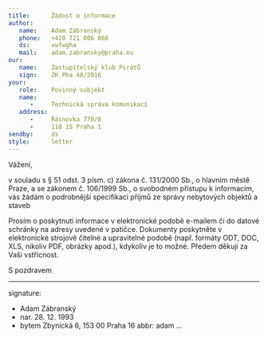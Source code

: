 ```yaml
---
title:      Žádost o informace
author:
   name:    Adam Zábranský
   phone:   +420 721 006 868
   ds:      xwfwgha
   mail:    adam.zabransky@praha.eu
our:
   name:    Zastupitelský klub Pirátů
   sign:    ZK Pha 48/2016
your:
   role:    Povinný subjekt
   name:    
      -     Technická správa komunikací
   address:
      -     Řásnovka 770/8
      -     110 15 Praha 1
sendby:     ds
style:      letter
---
```


Vážení,

v souladu s § 51 odst. 3 písm. c) zákona č. 131/2000 Sb., o hlavním městě Praze, a se zákonem č. 106/1999 Sb., o svobodném přístupu k informacím, vás žádám o podrobnější specifikaci příjmů ze správy nebytových objektů a staveb

Prosím o poskytnutí informace v elektronické podobě e-mailem či do datové schránky na adresy uvedené v patičce. Dokumenty poskytněte v elektronické strojově čitelné a upravitelné podobě (např. formáty ODT, DOC, XLS, nikoliv PDF, obrázky apod.), kdykoliv je to možné. Předem děkuji za Vaši vstřícnost.

S pozdravem

---
signature:
  - Adam Zábranský
  - nar. 28. 12. 1993
  - bytem Zbynická 6, 153 00 Praha 16
abbr:       adam
...
